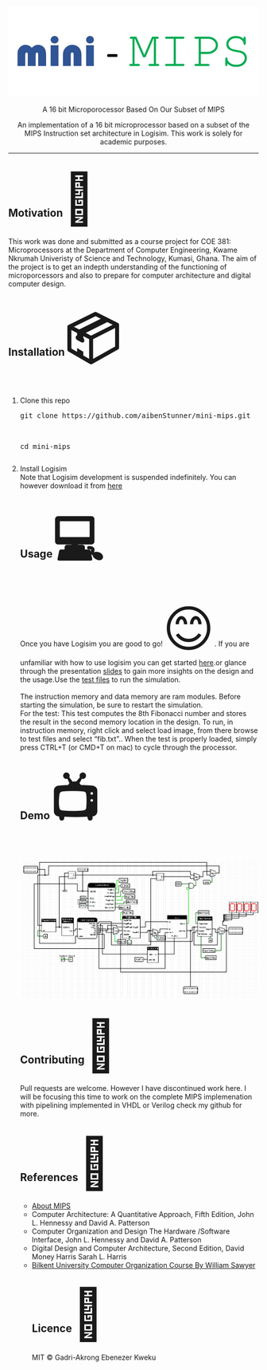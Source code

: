 <p align="center">
	<img src="res/images/logo.jpg" />
</p>
<p align="center">
    A 16 bit Microporocessor Based On Our Subset of MIPS
</p>
<p align="center"> 
	An implementation of a 16 bit microprocessor based on a subset of the MIPS Instruction set architecture in Logisim. This work is solely for academic purposes.
</p>

<hr>
<h2> Motivation<span style='font-size:100px;'>&#127775;</span></h2>	
<p>
This work was done and submitted as a course project for COE 381: Microprocessors at the Department of Computer Engineering, Kwame Nkrumah Univeristy of Science and Technology, Kumasi, Ghana. The aim of the project is to get an indepth understanding of the functioning of microporcessors and also to prepare for computer architecture and digital computer design.
</p>
<h2> Installation<span style='font-size:100px;'>&#x1f4e6;</span></h2>	
<p>
<ol>
	<li>Clone this repo</br>
	<pre>git clone https://github.com/aibenStunner/mini-mips.git<br>
   
   cd mini-mips
	</pre>
	</li>
	<li>Install Logisim<br>
	Note that Logisim development is suspended indefinitely. You can however download it from <a href=http://www.cburch.com/logisim/>here</a>
	
</li>
</p>
<h2>Usage<span style='font-size:100px;'>&#128187;</span></h2>
<p>Once you have Logisim you are good to go!<span style='font-size:100px;'>&#128522;</span>. If you are unfamiliar with how to use logisim you can get started <a href="https://www.youtube.com/watch?v=RdnT_Ujq72E&list=PL9Tu_yD7oJURQqPEAQ78FggiDeiK7MqVb">here</a>.or glance through the presentation <a href="https://github.com/aibenStunner/mini-mips/blob/master/docs/presentation.pptx">slides</a> to gain more insights on the design and the usage.Use the <a href="https://github.com/aibenStunner/mini-mips/blob/master/test_code/fib_Decoded.txt">test files</a> to run the simulation. <br><br>
The instruction memory and data memory are ram modules. Before starting the simulation, be sure to restart the simulation.
	<br>
For the test: This test computes the 8th Fibonacci number and stores the result in the second memory location in the design. To run, in instruction memory, right click and select load image, from there browse to test files and select “fib.txt”.. When the test is properly loaded, simply press CTRL+T (or CMD+T on mac) to cycle through the processor. 
<br
</p>
<h2>Demo<span style='font-size:100px;'>&#128250;</span></h2>	
	<p>
	<img src="res/images/cpu.png"></img>
	</p>
<h2>Contributing<span style='font-size:100px;'>&#127873;</span></h2>
	<p>
	Pull requests are welcome. However I have discontinued work here. I will be focusing this time to work on the complete MIPS implemenation with pipelining implemented in VHDL or Verilog check my github for more.
	</p>
<h2>References<span style='font-size:100px;'>&#x1F4D3;</span></h2>
	<p>
	<ul>
		<li> <a href="https://en.wikipedia.org/wiki/MIPS_architecture">About MIPS </a></li>
		<li>  Computer Architecture: A Quantitative Approach, Fifth Edition, John L. Hennessy and David A. Patterson</li>
		<li> Computer Organization and Design The Hardware /Software Interface, John L. Hennessy and David A. Patterson</li>
		<li> Digital Design and Computer Architecture, Second Edition, David Money Harris
			Sarah L. Harris </li>
		<li> <a href="https://www.youtube.com/watch?v=CDO28Esqmcg&list=PLhwVAYxlh5dvB1MkZrcRZy6x_a2yORNAu">Bilkent University Computer Organization Course By William Sawyer</a> 
	</p>
<h2>Licence<span style='font-size:100px;'>&#128272;</span></h2>
	<p>MIT &copy; Gadri-Akrong Ebenezer Kweku</p>
